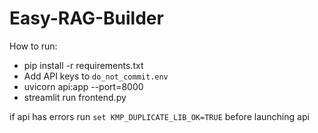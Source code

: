 # Easy-RAG-Builder

How to run:
- pip install -r requirements.txt
- Add API keys to `do_not_commit.env`
- uvicorn api:app --port=8000
- streamlit run frontend.py

if api has errors run `set KMP_DUPLICATE_LIB_OK=TRUE` before launching api
